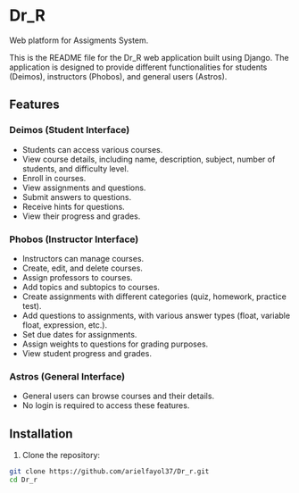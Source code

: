 # Dr_R
Web platform for Assigments System.

This is the README file for the Dr_R web application built using Django. The application is designed to provide different functionalities for students (Deimos), instructors (Phobos), and general users (Astros).

## Features

### Deimos (Student Interface)

- Students can access various courses.
- View course details, including name, description, subject, number of students, and difficulty level.
- Enroll in courses.
- View assignments and questions.
- Submit answers to questions.
- Receive hints for questions.
- View their progress and grades.

### Phobos (Instructor Interface)

- Instructors can manage courses.
- Create, edit, and delete courses.
- Assign professors to courses.
- Add topics and subtopics to courses.
- Create assignments with different categories (quiz, homework, practice test).
- Add questions to assignments, with various answer types (float, variable float, expression, etc.).
- Set due dates for assignments.
- Assign weights to questions for grading purposes.
- View student progress and grades.

### Astros (General Interface)

- General users can browse courses and their details.
- No login is required to access these features.

## Installation

1. Clone the repository:

```bash
git clone https://github.com/arielfayol37/Dr_r.git
cd Dr_r

